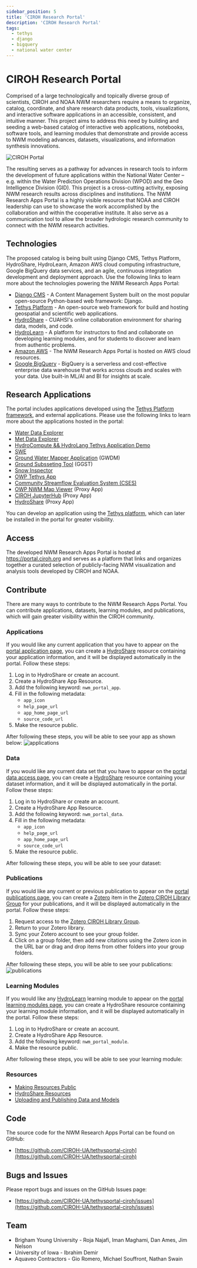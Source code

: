 ```yaml
---
sidebar_position: 5
title: 'CIROH Research Portal'
description: 'CIROH Research Portal'
tags:
  - tethys
  - django
  - bigquery
  - national water center
---
```


# CIROH Research Portal

Comprised of a large technologically and topically diverse group of scientists, CIROH and NOAA NWM researchers require a means to organize, catalog, coordinate, and share research data products, tools, visualizations, and interactive software applications in an accessible, consistent, and intuitive manner. This project aims to address this need by building and seeding a web-based catalog of interactive web applications, notebooks, software tools, and learning modules that demonstrate and provide access to NWM modeling advances, datasets, visualizations, and information synthesis innovations.

![CIROH Portal](/img/ciroh-tethys-apps-library.png)

The resulting serves as a pathway for advances in research tools to inform the development of future applications within the National Water Center – e.g. within the Water Prediction Operations Division (WPOD) and the Geo Intelligence Division (GID). This project is a cross-cutting activity, exposing NWM research results across disciplines and institutions. The NWM Research Apps Portal is a highly visible resource that NOAA and CIROH leadership can use to showcase the work accomplished by the collaboration and within the cooperative institute. It also serve as a communication tool to allow the broader hydrologic research community to connect with the NWM research activities.

## Technologies

The proposed catalog is being built using Django CMS, Tethys Platform, HydroShare, HydroLearn, Amazon AWS cloud computing infrastructure, Google BigQuery data services, and an agile, continuous integration development and deployment approach. Use the following links to learn more about the technologies powering the NWM Research Apps Portal:

- [Django CMS](https://www.django-cms.org/) - A Content Management System built on the most popular open-source Python-based web framework: Django.
- [Tethys Platform](https://www.tethysplatform.org/) - An open-source web framework for build and hosting geospatial and scientific web applications.
- [HydroShare](https://www.hydroshare.org/) - CUAHSI's online collaboration environment for sharing data, models, and code.
- [HydroLearn](https://www.hydrolearn.org/) - A platform for instructors to find and collaborate on developing learning modules, and for students to discover and learn from authentic problems.
- [Amazon AWS](https://aws.amazon.com/) - The NWM Research Apps Portal is hosted on AWS cloud resources.
- [Google BigQuery](https://cloud.google.com/bigquery) - BigQuery is a serverless and cost-effective enterprise data warehouse that works across clouds and scales with your data. Use built-in ML/AI and BI for insights at scale.

## Research Applications

The portal includes applications developed using the [Tethys Platform framework](https://www.tethysplatform.org/), and external applications. Please use the following links to learn more about the applications hosted in the portal:

- [Water Data Explorer](https://github.com/BYU-Hydroinformatics/Water-Data-Explorer.git)
- [Met Data Explorer](https://github.com/BYU-Hydroinformatics/tethysapp-metdataexplorer.git)
- [HydroCompute &amp;&amp; HydroLang Tethys Application Demo](https://github.com/tethysplatform/tethysapp-hydrocompute.git)
- [SWE](https://github.com/Aquaveo/tethysapp-swe.git)
- [Ground Water Mapper Application](https://github.com/Aquaveo/gwdm.git) (GWDM)
- [Ground Subsseting Tool](https://github.com/Aquaveo/ggst.git) (GGST)
- [Snow Inspector](https://github.com/BYU-Hydroinformatics/snow-inspector)
- [OWP Tethys App](https://github.com/Aquaveo/OWP)
- [Community Streamflow Evaluation System (CSES)](https://github.com/whitelightning450/Tethys-CSES)
- [OWP NWM Map Viewer](https://water.noaa.gov/map) (Proxy App)
- [CIROH JupyterHub](https://jupyterhub.cuahsi.org/hub/login) (Proxy App)
- [HydroShare](https://www.hydroshare.org/home/) (Proxy App)

You can develop an application using the [Tethys platform](https://www.tethysplatform.org/), which can later be installed in the portal for greater visibility.

## Access

The developed NWM Research Apps Portal is hosted at https://portal.ciroh.org and serves as a platform that links and organizes together a curated selection of publicly-facing NWM visualization and analysis tools developed by CIROH and NOAA.

## Contribute

There are many ways to contribute to the NWM Research Apps Portal. You can contribute applications, datasets, learning modules, and publications, which will gain greater visibility within the CIROH community.

### Applications

If you would like any current application that you have to appear on the [portal application page](http://portal.ciroh.org/applications/), you can create a [HydroShare](https://www.hydroshare.org/home/) resource containing your application information, and it will be displayed automatically in the portal. Follow these steps:

1. Log in to HydroShare or create an account.
2. Create a HydroShare App Resource.
3. Add the following keyword: `nwm_portal_app`.
4. Fill in the following metadata:
   - `app_icon`
   - `help_page_url`
   - `app_home_page_url`
   - `source_code_url`
5. Make the resource public.

After following these steps, you will be able to see your app as shown below:
![applications](/img/applications.png)

### Data

If you would like any current data set that you have to appear on the [portal data access page](http://portal.ciroh.org/data-access/), you can create a [HydroShare](https://www.hydroshare.org/home/) resource containing your dataset information, and it will be displayed automatically in the portal. Follow these steps:

1. Log in to HydroShare or create an account.
2. Create a HydroShare App Resource.
3. Add the following keyword: `nwm_portal_data`.
4. Fill in the following metadata:
   - `app_icon`
   - `help_page_url`
   - `app_home_page_url`
   - `source_code_url`
5. Make the resource public.

After following these steps, you will be able to see your dataset:

### Publications

If you would like any current or previous publication to appear on the [portal publications page](http://portal.ciroh.org/publications/), you can create a [Zotero](https://www.zotero.org/) item in the [Zotero CIROH Library Group](https://www.zotero.org/groups/5261687/ciroh/library) for your publications, and it will be displayed automatically in the portal. Follow these steps:

1. Request access to the [Zotero CIROH Library Group](https://www.zotero.org/groups/5261687/ciroh/library).
2. Return to your Zotero library.
3. Sync your Zotero account to see your group folder.
4. Click on a group folder, then add new citations using the Zotero icon in the URL bar or drag and drop items from other folders into your group folders.

After following these steps, you will be able to see your publications:
![publications](/img/publications.png)

### Learning Modules

If you would like any [HydroLearn](https://www.hydrolearn.org/) learning module to appear on the [portal learning modules page](http://portal.ciroh.org/learning-modules/), you can create a HydroShare resource containing your learning module information, and it will be displayed automatically in the portal. Follow these steps:

1. Log in to HydroShare or create an account.
2. Create a HydroShare App Resource.
3. Add the following keyword: `nwm_portal_module`.
4. Make the resource public.

After following these steps, you will be able to see your learning module:

### Resources

- [Making Resources Public](https://help.hydroshare.org/sharing-and-privacy/sharing-and-publishing-resources/)
- [HydroShare Resources](https://help.hydroshare.org/hydroshare-resources/)
- [Uploading and Publishing Data and Models](https://help.hydroshare.org/creating-and-managing-resources/)

## Code

The source code for the NWM Research Apps Portal can be found on GitHub:

- [https://github.com/CIROH-UA/tethysportal-ciroh](https://github.com/CIROH-UA/tethysportal-ciroh)

## Bugs and Issues

Please report bugs and issues on the GitHub Issues page:

- [https://github.com/CIROH-UA/tethysportal-ciroh/issues](https://github.com/CIROH-UA/tethysportal-ciroh/issues)

## Team

- Brigham Young University - Roja Najafi, Iman Maghami, Dan Ames, Jim Nelson
- University of Iowa - Ibrahim Demir
- Aquaveo Contractors - Gio Romero, Michael Souffront, Nathan Swain
